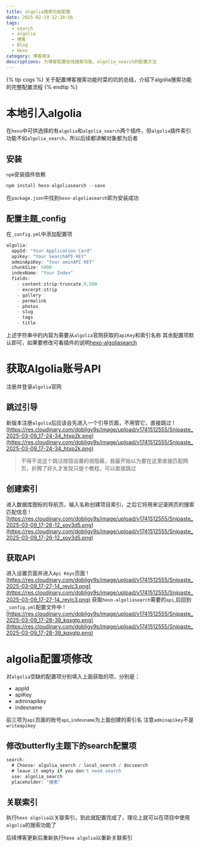 ```yaml
---
title: algolia搜索功能配置
date: 2025-02-19 12:28:56
tags:
  - search
  - algolia
  - 博客
  - Blog
  - Hexo
category: 博客相关
descriptions: 为博客配置在线搜索功能，algolia_search的配置方法
---
```


{% tip cogs %}
关于配置博客搜索功能时菜的坑的总结，介绍下algolia搜索功能的完整配置流程
{% endtip %}

# 本地引入algolia
在`hexo`中可供选择的有`algolia`和`algolia_search`两个插件，但`algolia`插件索引功能不如`algolia_search`，所以后续都讲解对象都为后者

## 安装
`npm`安装插件依赖
```js
npm install hexo-algoliasearch --save
```
在`package.json`中找到`hexo-algoliasearch`即为安装成功

## 配置主题_config
在`_config.yml`中添加配置项
```js
algolia:
  appId: "Your Application Card"
  apiKey: "Your SearchAPI KEY"
  adminApiKey: "Your aminAPI KEY"
  chunkSize: 5000
  indexName: "Your Index"
  fields:
    - content:strip:truncate,0,500
    - excerpt:strip
    - gallery
    - permalink
    - photos
    - slug
    - tags
    - title
```
上述字符串中的内容为需要从`algolia`官网获取的`apiKey`和索引名称
其余配置项默认即可，如果要修改可看插件的说明[hexo-algoliasearch](https://github.com/LouisBarranqueiro/hexo-algoliasearch)

# 获取Algolia账号API
注册并登录`algolia`官网
## 跳过引导
新版本注册`algolia`后应该会先进入一个引导页面，不用管它，直接跳过
![https://res.cloudinary.com/dobligy9s/image/upload/v1741512555/Snipaste_2025-03-09_17-24-34_htxp2k.png](https://res.cloudinary.com/dobligy9s/image/upload/v1741512555/Snipaste_2025-03-09_17-24-34_htxp2k.png)
>不得不说这个跳过按钮设置的很隐蔽，我最开始以为要在这里直接匹配网页，折腾了好久才发现只是个教程，可以直接跳过

## 创建索引
进入数据库图标的导航页，输入名称创建项目索引，之后它将用来记录网页的搜索匹配信息
![https://res.cloudinary.com/dobligy9s/image/upload/v1741512555/Snipaste_2025-03-09_17-26-12_xoy3d5.png](https://res.cloudinary.com/dobligy9s/image/upload/v1741512555/Snipaste_2025-03-09_17-26-12_xoy3d5.png)

## 获取API
进入设置页面并进入`Api Keys`页面
![https://res.cloudinary.com/dobligy9s/image/upload/v1741512555/Snipaste_2025-03-09_17-27-14_reylc3.png](https://res.cloudinary.com/dobligy9s/image/upload/v1741512555/Snipaste_2025-03-09_17-27-14_reylc3.png)
获取`hexo-algoliasearch`需要的`api`,后回到`_config.yml`配置文件中
![https://res.cloudinary.com/dobligy9s/image/upload/v1741512555/Snipaste_2025-03-09_17-28-39_kqsgtp.png](https://res.cloudinary.com/dobligy9s/image/upload/v1741512555/Snipaste_2025-03-09_17-28-39_kqsgtp.png)

# algolia配置项修改
对`algolia`空缺的配置项分别填入上面获取的项，分别是：
- appId
- apiKey
- adminapikey
- indexname

前三项为`api`页面的账号`api`,`indexname`为上面创建的索引名
注意`adminapikey`不是`writeapikey`

## 修改butterfly主题下的search配置项

```js
search:
  # Choose: algolia_search / local_search / docsearch
  # leave it empty if you don't need search
  use: algolia_search
  placeholder: "搜索"
```

## 关联索引
执行`hexo algolia`以关联索引，到此就配置完成了，理论上就可以在项目中使用`algolia`的搜索功能了

后续博客更新后重新执行`hexo algolia`以重新关联索引
